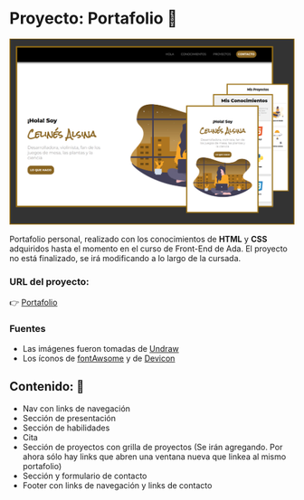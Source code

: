 # Proyecto: Portafolio 🐢

![alt text](imagenes-portafolio/portadaportafolio.svg)

Portafolio personal, realizado con los conocimientos de **HTML** y **CSS** adquiridos hasta el momento en el curso de Front-End de Ada. El proyecto no está finalizado, se irá modificando a lo largo de la cursada.

### URL del proyecto: 
👉 [Portafolio](https://celinesco.github.io/Portafolio/)

### Fuentes
 - Las imágenes fueron tomadas de [Undraw](https://undraw.co/illustrations)
 - Los íconos de [fontAwsome](https://fontawesome.com/) y de [Devicon](https://devicon.dev/)


## Contenido: 📝
   - Nav con links de navegación
   - Sección de presentación
   - Sección de habilidades
   - Cita
   - Sección de proyectos con grilla de proyectos (Se irán agregando. Por ahora sólo hay links que abren una ventana nueva que linkea al mismo portafolio)
   - Sección y formulario de contacto
   - Footer con links de navegación y links de contacto